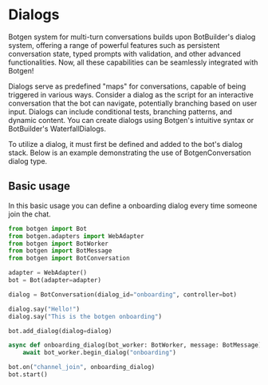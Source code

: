 # Dialogs

Botgen system for multi-turn conversations builds upon BotBuilder's dialog system, offering a range of powerful features such as persistent conversation state, typed prompts with validation, and other advanced functionalities. Now, all these capabilities can be seamlessly integrated with Botgen!

Dialogs serve as predefined "maps" for conversations, capable of being triggered in various ways. Consider a dialog as the script for an interactive conversation that the bot can navigate, potentially branching based on user input. Dialogs can include conditional tests, branching patterns, and dynamic content. You can create dialogs using Botgen's intuitive syntax or BotBuilder's WaterfallDialogs.

To utilize a dialog, it must first be defined and added to the bot's dialog stack. Below is an example demonstrating the use of BotgenConversation dialog type.

## Basic usage

In this basic usage you can define a onboarding dialog every time someone join the chat.

```python
from botgen import Bot
from botgen.adapters import WebAdapter
from botgen import BotWorker
from botgen import BotMessage
from botgen import BotConversation

adapter = WebAdapter()
bot = Bot(adapter=adapter)

dialog = BotConversation(dialog_id="onboarding", controller=bot)

dialog.say("Hello!")
dialog.say("This is the botgen onboarding")

bot.add_dialog(dialog=dialog)

async def onboarding_dialog(bot_worker: BotWorker, message: BotMessage):
    await bot_worker.begin_dialog("onboarding")

bot.on("channel_join", onboarding_dialog)
bot.start()

```
